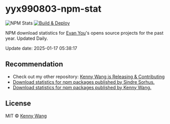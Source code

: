 yyx990803-npm-stat
===

![NPM Stats](https://img.shields.io/endpoint?url=https://raw.githubusercontent.com/forksss/yyx990803-npm-stat/main/data/badge.json)
[![Build & Deploy](https://github.com/forksss/yyx990803-npm-stat/actions/workflows/ci.yml/badge.svg)](https://github.com/forksss/yyx990803-npm-stat/actions/workflows/ci.yml)

NPM download statistics for [Evan You](https://www.npmjs.com/~yyx990803)'s opens source projects for the past year. Updated Daily.

Update date: <!--GAMFC-->2025-01-17 05:38:17<!--GAMFC-END-->

## Recommendation

- Check out my other repository: [Kenny Wang is Releasing & Contributing](https://github.com/jaywcjlove/releases/)
- [Download statistics for npm packages published by Sindre Sorhus.](https://forksss.github.io/sindresorhus-npm-stat/)
- [Download statistics for npm packages published by Kenny Wang.](https://github.com/jaywcjlove/my-npm-stat)

## License

MIT © [Kenny Wang](https://github.com/jaywcjlove)

